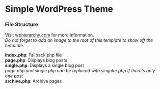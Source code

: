 # Simple WordPress Theme



### File Structure

Visit [wphierarchy.com](https://wphierarchy.com/) for more information.  
*Do not forget to add an image to the root of this template to show off the template.*

**index.php**: Fallback php file  
**page.php**: Displays blog posts  
**single.php**: Displays a single blog post  
*page.php and single.php can be replaced with singular.php if there's only one post*  
**archive.php**: Archive pages  